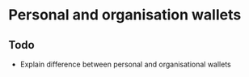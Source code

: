 Personal and organisation wallets
===

## Todo

* Explain difference between personal and organisational wallets
